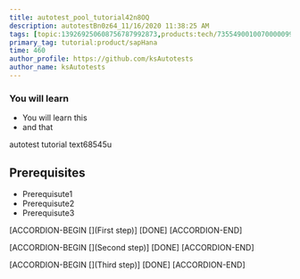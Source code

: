 ```yaml
---
title: autotest_pool_tutorial42n8OQ
description: autotestBn0z64_11/16/2020 11:38:25 AM
tags: [topic:139269250608756787992873,products:tech/73554900100700000996,tutorial:experience/advanced]
primary_tag: tutorial:product/sapHana
time: 460
author_profile: https://github.com/ksAutotests
author_name: ksAutotests
---
```

### You will learn
- You will learn this
- and that

autotest tutorial text68545u

## Prerequisites
- Prerequisute1
- Prerequisute2
- Prerequisute3

[ACCORDION-BEGIN [](First step)]
[DONE]
[ACCORDION-END]

[ACCORDION-BEGIN [](Second step)]
[DONE]
[ACCORDION-END]

[ACCORDION-BEGIN [](Third step)]
[DONE]
[ACCORDION-END]

